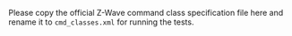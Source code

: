 Please copy the official Z-Wave command class specification file here and rename it to ```cmd_classes.xml``` for running the tests. 
